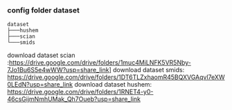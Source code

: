 ### config folder dataset
    dataset
    ├───hushem                        
    ├───scian                         
    └───smids

download dataset scian :https://drive.google.com/drive/folders/1muc4MiLNFK5VR5Nby-7Jo1Bu6S5e4wWW?usp=share_link]
download dataset smids: https://drive.google.com/drive/folders/1DT6TLZxhaomR45BQXVGAqvl7eXW0LEdN?usp=share_link
download dataset hushem: https://drive.google.com/drive/folders/1RNET4-y0-46csGijmNmhUMak_Qh7Oueb?usp=share_link
